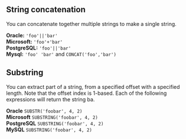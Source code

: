 ## String concatenation
You can concatenate together multiple strings to make a single string.

**Oracle:** `'foo'||'bar'`<br>
**Microsoft:** `'foo'+'bar'`<br>
**PostgreSQL:**  `'foo'||'bar'`<br>
**Mysql:** `'foo' 'bar'` and `CONCAT('foo','bar')` <br>

## Substring
You can extract part of a string, from a specified offset with a specified length. Note that the offset index is 1-based. 
Each of the following expressions will return the string ba.

**Oracle**	`SUBSTR('foobar', 4, 2)`<br>
**Microsoft** `SUBSTRING('foobar', 4, 2)`<br>
**PostgreSQL**	`SUBSTRING('foobar', 4, 2)`<br>
**MySQL**	`SUBSTRING('foobar', 4, 2)`<br>

